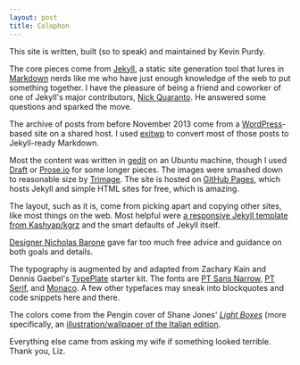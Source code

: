 ```yaml
---
layout: post
title: Colophon
---
```


This site is written, built (so to speak) and maintained by Kevin Purdy.

The core pieces come from [Jekyll](http://jekyllrb.com), a static site generation tool that lures in [Markdown](http://daringfireball.net/projects/markdown) nerds like me who have just enough knowledge of the web to put something together. I have the pleasure of being a friend and coworker of one of Jekyll's major contributors, [Nick Quaranto](http://quaran.to/). He answered some questions and sparked the move.

The archive of posts from before November 2013 come from a [WordPress](http://wordpress.com)-based site on a shared host. I used [exitwp](https://github.com/thomasf/exitwp) to convert most of those posts to Jekyll-ready Markdown.

Most the content was written in [gedit](http://projects.gnome.org/gedit/) on an Ubuntu machine, though I used [Draft](http://draftin.com) or [Prose.io](http://prose.io) for some longer pieces. The images were smashed down to reasonable size by [Trimage](http://trimage.org/). The site is hosted on [GitHub Pages](http://pages.github.com/), which hosts Jekyll and simple HTML sites for free, which is amazing.

The layout, such as it is, come from picking apart and copying other sites, like most things on the web. Most helpful were [a responsive Jekyll template from Kashyap/kgrz](http://kgrz.io/jekyll/2013/09/13/responsive-jekyll.html) and the smart defaults of Jekyll itself.

[Designer Nicholas Barone](http://nicholasbarone.com) gave far too much free advice and guidance on both goals and details.

The typography is augmented by and adapted from Zachary Kain and Dennis Gaebel's [TypePlate](http://typeplate.com/) starter kit. The fonts are [PT Sans Narrow](https://www.google.com/fonts/specimen/PT+Sans+Narrow), [PT Serif](https://www.google.com/webfonts/specimen/PT+Serif), and [Monaco](https://en.wikipedia.org/wiki/Monaco_(typeface)). A few other typefaces may sneak into blockquotes and code snippets here and there.

The colors come from the Pengin cover of Shane Jones' [_Light Boxes_](http://www.amazon.com/Light-Boxes-Novel-Shane-Jones/dp/0143117785/) (more specifically, an [illustration/wallpaper of the Italian edition](http://aliceavaldi.wordpress.com/2011/05/01/light-boxes-io-sono-febbraio-di-shane-jones/). 

Everything else came from asking my wife if something looked terrible. Thank you, Liz.
